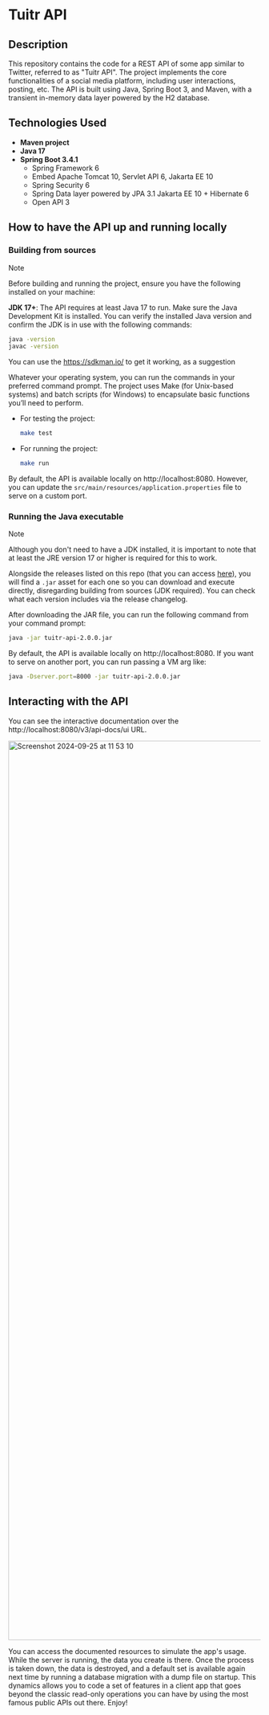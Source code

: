 # Tuitr API

## Description
This repository contains the code for a REST API of some app similar to Twitter, referred to as "Tuitr API". The project implements the core functionalities of a social media platform, including user interactions, posting, etc. The API is built using Java, Spring Boot 3, and Maven, with a transient in-memory data layer powered by the H2 database.

## Technologies Used
- **Maven project**
- **Java 17**
- **Spring Boot 3.4.1**
  - Spring Framework 6
  - Embed Apache Tomcat 10, Servlet API 6, Jakarta EE 10 
  - Spring Security 6
  - Spring Data layer powered by JPA 3.1 Jakarta EE 10 + Hibernate 6
  - Open API 3

## How to have the API up and running locally

### Building from sources

> [!NOTE]
> Before building and running the project, ensure you have the following installed on your machine:
>
>**JDK 17+**: The API requires at least Java 17 to run. Make sure the Java Development Kit is installed. You can verify the installed Java version and confirm the JDK is in use with the following commands:
> ```bash
> java -version
> javac -version
> ```
>
> You can use the https://sdkman.io/ to get it working, as a suggestion

Whatever your operating system, you can run the commands in your preferred command prompt. The project uses Make (for Unix-based systems) and batch scripts (for Windows) to encapsulate basic functions you’ll need to perform.

- For testing the project:
  ```bash
  make test
  ```

- For running the project:
  ```bash
  make run
  ```

By default, the API is available locally on http://localhost:8080. However, you can update the `src/main/resources/application.properties` file to serve on a custom port.

### Running the Java executable

> [!NOTE]
> Although you don't need to have a JDK installed, it is important to note that at least the JRE version 17 or higher is required for this to work.

Alongside the releases listed on this repo (that you can access [here](https://github.com/rafael-rollo/tuitr-api/releases)), you will find a `.jar` asset for each one so you can download and execute directly, disregarding building from sources (JDK required). You can check what each version includes via the release changelog.

After downloading the JAR file, you can run the following command from your command prompt:

```bash
java -jar tuitr-api-2.0.0.jar 
```

By default, the API is available locally on http://localhost:8080. If you want to serve on another port, you can run passing a VM arg like:

```bash
java -Dserver.port=8000 -jar tuitr-api-2.0.0.jar
```

## Interacting with the API

You can see the interactive documentation over the http://localhost:8080/v3/api-docs/ui URL.

<img width="1792" alt="Screenshot 2024-09-25 at 11 53 10" src="https://github.com/user-attachments/assets/f60a7f2b-f8ee-4ec2-b223-a3b1886081d8">

You can access the documented resources to simulate the app's usage. While the server is running, the data you create is there. Once the process is taken down, the data is destroyed, and a default set is available again next time by running a database migration with a dump file on startup. This dynamics allows you to code a set of features in a client app that goes beyond the classic read-only operations you can have by using the most famous public APIs out there. Enjoy!
